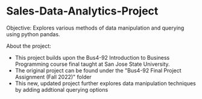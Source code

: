 # Sales-Data-Analytics-Project
Objective: Explores various methods of data manipulation and querying using python pandas.


About the project:
- This project builds upon the Bus4-92 Introduction to Business Programming course final taught at San Jose State University.
- The original project can be found under the "Bus4-92 Final Project Assignment (Fall 2022)" folder
- This new, updated project further explores data manipulation techniques by adding addtional querying options
